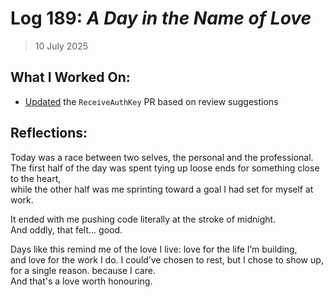 # Log 189: _A Day in the Name of Love_

> 10 July 2025

## What I Worked On:

- [Updated](https://github.com/shaavan/rust-lightning/commits/3845-mac-5) the
  `ReceiveAuthKey` PR based on review suggestions

## Reflections:

Today was a race between two selves, the personal and the professional.  
The first half of the day was spent tying up loose ends for something close to
the heart,  
while the other half was me sprinting toward a goal I had set for myself at
work.

It ended with me pushing code literally at the stroke of midnight.  
And oddly, that felt... good.

Days like this remind me of the love I live: love for the life I’m building,  
and love for the work I do. I could’ve chosen to rest, but I chose to show up,
for a single reason. because I care.  
And that's a love worth honouring.
